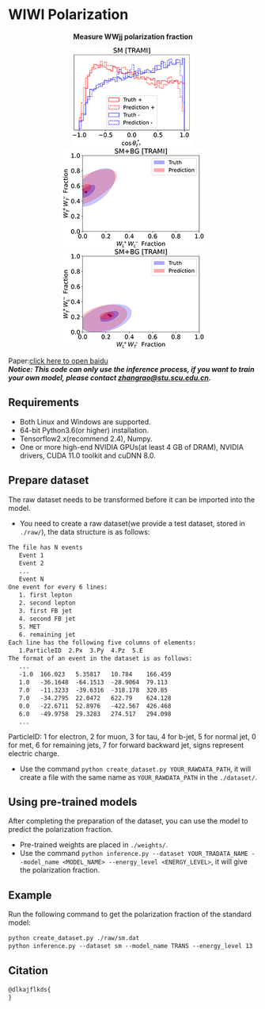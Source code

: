 # WlWl Polarization
__<p align=center>Measure WWjj polarization fraction</p>__

<div align=center>
   <figure>
      <img src="./result/sm.png" alt="sm"/>
      <img src="./result/sm_lltt.png" alt="sm_lltt"/>
      <img src="./result/sm_lttl.png" alt="sm_lttl"/>
   </figure>
</div>

Paper:[click here to open baidu](https://www.baidu.com)  
___Notice: This code can only use the inference process, if you want to train your own model, please contact [zhangrao@stu.scu.edu.cn](mailto:zhangrao@stu.scu.edu.cn).___

## Requirements
* Both Linux and Windows are supported.
* 64-bit Python3.6(or higher) installation.
* Tensorflow2.x(recommend 2.4), Numpy.
* One or more high-end NVIDIA GPUs(at least 4 GB of DRAM), NVIDIA drivers, CUDA 11.0 toolkit and cuDNN 8.0.

## Prepare dataset
The raw dataset needs to be transformed before it can be imported into the model.
* You need to create a raw dataset(we provide a test dataset, stored in `./raw/`), the data structure is as follows:
```
The file has N events
   Event 1
   Event 2
   ...
   Event N
One event for every 6 lines:
   1. first lepton 
   2. second lepton 
   3. first FB jet 
   4. second FB jet 
   5. MET 
   6. remaining jet 
Each line has the following five columns of elements:
   1.ParticleID  2.Px  3.Py  4.Pz  5.E
The format of an event in the dataset is as follows:
   ...
   -1.0  166.023   5.35817   10.784    166.459
   1.0   -36.1648  -64.1513  -28.9064  79.113
   7.0   -11.3233  -39.6316  -318.178  320.85
   7.0   -34.2795  22.0472   622.79    624.128
   0.0   -22.6711  52.8976   -422.567  426.468
   6.0   -49.9758  29.3283   274.517   294.098
   ...
```
ParticleID: 1 for electron, 2 for muon, 3 for tau, 4 for b-jet, 5 for normal jet, 0 for met, 6 for remaining jets, 7 for forward backward jet, signs represent electric charge.
* Use the command `python create_dataset.py YOUR_RAWDATA_PATH`, it will create a file with the same name as `YOUR_RAWDATA_PATH` in the `./dataset/`.
## Using pre-trained models
After completing the preparation of the dataset, you can use the model to predict the polarization fraction.
* Pre-trained weights are placed in `./weights/`.
* Use the command `python inference.py --dataset YOUR_TRADATA_NAME --model_name <MODEL_NAME> --energy_level <ENERGY_LEVEL>`, it will give the polarization fraction.
## Example
Run the following command to get the polarization fraction of the standard model:
```
python create_dataset.py ./raw/sm.dat
python inference.py --dataset sm --model_name TRANS --energy_level 13
```
## Citation
```
@dlkajflkds{
}
```

